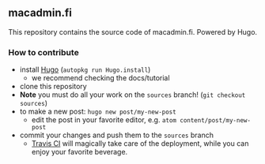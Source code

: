 ## macadmin.fi

This repository contains the source code of macadmin.fi. Powered by Hugo.

### How to contribute
- install [Hugo](https://gohugo.io) (```autopkg run Hugo.install```)
  - we recommend checking the docs/tutorial
- clone this repository
- **Note** you must do all your work on the ```sources``` branch! (```git checkout sources```)
- to make a new post: ```hugo new post/my-new-post```
  - edit the post in your favorite editor, e.g. ```atom content/post/my-new-post```
- commit your changes and push them to the ```sources``` branch
  - [Travis CI](https://travis-ci.org) will magically take care of the deployment, while you can enjoy your favorite beverage.
